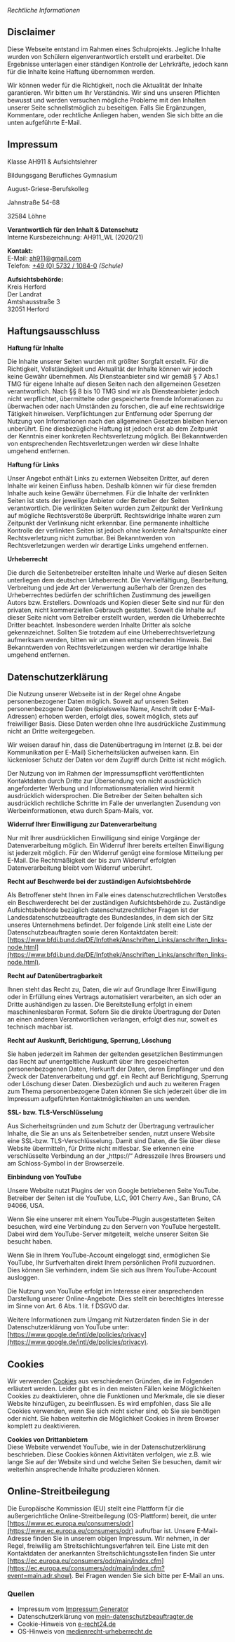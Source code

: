 *Rechtliche Informationen*

## Disclaimer

Diese Webseite entstand im Rahmen eines Schulprojekts. Jegliche Inhalte wurden von Schülern eigenverantwortlich erstellt und erarbeitet. Die Ergebnisse unterlagen einer ständigen Kontrolle der Lehrkräfte, jedoch kann für die Inhalte keine Haftung übernommen werden.

Wir können weder für die Richtigkeit, noch die Aktualität der Inhalte garantieren. Wir bitten um Ihr Verständnis. Wir sind uns unseren Pflichten bewusst und werden versuchen mögliche Probleme mit den Inhalten unserer Seite schnellstmöglich zu beseitigen. Falls Sie Ergänzungen, Kommentare, oder rechtliche Anliegen haben, wenden Sie sich bitte an die unten aufgeführte E-Mail.

## Impressum

Klasse AH911 & Aufsichtslehrer

Bildungsgang Berufliches Gymnasium

August-Griese-Berufskolleg

Jahnstraße 54-68 

32584 Löhne

**Verantwortlich für den Inhalt & Datenschutz**  
Interne Kursbezeichnung: AH911_WL (2020/21)

**Kontakt:**  
E-Mail: [ah911@gmail.com](mailto:ah911@gmail.com)  
Telefon: [+49 (0) 5732 / 1084-0](tel:+49573210840) *(Schule)*

**Aufsichtsbehörde:**  
Kreis Herford  
Der Landrat  
Amtshausstraße 3  
32051 Herford

## Haftungsausschluss

**Haftung für Inhalte**  

Die Inhalte unserer Seiten wurden mit größter Sorgfalt erstellt. Für die Richtigkeit, Vollständigkeit und Aktualität der Inhalte können wir jedoch keine Gewähr übernehmen. Als Diensteanbieter sind wir gemäß § 7 Abs.1 TMG für eigene Inhalte auf diesen Seiten nach den allgemeinen Gesetzen verantwortlich. Nach §§ 8 bis 10 TMG sind wir als Diensteanbieter jedoch nicht verpflichtet, übermittelte oder gespeicherte fremde Informationen zu überwachen oder nach Umständen zu forschen, die auf eine rechtswidrige Tätigkeit hinweisen. Verpflichtungen zur Entfernung oder Sperrung der Nutzung von Informationen nach den allgemeinen Gesetzen bleiben hiervon unberührt. Eine diesbezügliche Haftung ist jedoch erst ab dem Zeitpunkt der Kenntnis einer konkreten Rechtsverletzung möglich. Bei Bekanntwerden von entsprechenden Rechtsverletzungen werden wir diese Inhalte umgehend entfernen.  

**Haftung für Links**  

Unser Angebot enthält Links zu externen Webseiten Dritter, auf deren Inhalte wir keinen Einfluss haben. Deshalb können wir für diese fremden Inhalte auch keine Gewähr übernehmen. Für die Inhalte der verlinkten Seiten ist stets der jeweilige Anbieter oder Betreiber der Seiten verantwortlich. Die verlinkten Seiten wurden zum Zeitpunkt der Verlinkung auf mögliche Rechtsverstöße überprüft. Rechtswidrige Inhalte waren zum Zeitpunkt der Verlinkung nicht erkennbar. Eine permanente inhaltliche Kontrolle der verlinkten Seiten ist jedoch ohne konkrete Anhaltspunkte einer Rechtsverletzung nicht zumutbar. Bei Bekanntwerden von Rechtsverletzungen werden wir derartige Links umgehend entfernen.  

**Urheberrecht**  

Die durch die Seitenbetreiber erstellten Inhalte und Werke auf diesen Seiten unterliegen dem deutschen Urheberrecht. Die Vervielfältigung, Bearbeitung, Verbreitung und jede Art der Verwertung außerhalb der Grenzen des Urheberrechtes bedürfen der schriftlichen Zustimmung des jeweiligen Autors bzw. Erstellers. Downloads und Kopien dieser Seite sind nur für den privaten, nicht kommerziellen Gebrauch gestattet. Soweit die Inhalte auf dieser Seite nicht vom Betreiber erstellt wurden, werden die Urheberrechte Dritter beachtet. Insbesondere werden Inhalte Dritter als solche gekennzeichnet. Sollten Sie trotzdem auf eine Urheberrechtsverletzung aufmerksam werden, bitten wir um einen entsprechenden Hinweis. Bei Bekanntwerden von Rechtsverletzungen werden wir derartige Inhalte umgehend entfernen.  

## Datenschutzerklärung

Die Nutzung unserer Webseite ist in der Regel ohne Angabe personenbezogener Daten möglich. Soweit auf unseren Seiten personenbezogene Daten (beispielsweise Name, Anschrift oder E-Mail-Adressen) erhoben werden, erfolgt dies, soweit möglich, stets auf freiwilliger Basis. Diese Daten werden ohne Ihre ausdrückliche Zustimmung nicht an Dritte weitergegeben.  

Wir weisen darauf hin, dass die Datenübertragung im Internet (z.B. bei der Kommunikation per E-Mail) Sicherheitslücken aufweisen kann. Ein lückenloser Schutz der Daten vor dem Zugriff durch Dritte ist nicht möglich.  

Der Nutzung von im Rahmen der Impressumspflicht veröffentlichten Kontaktdaten durch Dritte zur Übersendung von nicht ausdrücklich angeforderter Werbung und Informationsmaterialien wird hiermit ausdrücklich widersprochen. Die Betreiber der Seiten behalten sich ausdrücklich rechtliche Schritte im Falle der unverlangten Zusendung von Werbeinformationen, etwa durch Spam-Mails, vor.  

**Widerruf Ihrer Einwilligung zur Datenverarbeitung**

Nur mit Ihrer ausdrücklichen Einwilligung sind einige Vorgänge der Datenverarbeitung möglich. Ein Widerruf Ihrer bereits erteilten Einwilligung ist jederzeit möglich. Für den Widerruf genügt eine formlose Mitteilung per E-Mail. Die Rechtmäßigkeit der bis zum Widerruf erfolgten Datenverarbeitung bleibt vom Widerruf unberührt.

**Recht auf Beschwerde bei der zuständigen Aufsichtsbehörde**

Als Betroffener steht Ihnen im Falle eines datenschutzrechtlichen Verstoßes ein Beschwerderecht bei der zuständigen Aufsichtsbehörde zu. Zuständige Aufsichtsbehörde bezüglich datenschutzrechtlicher Fragen ist der Landesdatenschutzbeauftragte des Bundeslandes, in dem sich der Sitz unseres Unternehmens befindet. Der folgende Link stellt eine Liste der Datenschutzbeauftragten sowie deren Kontaktdaten bereit:  [https://www.bfdi.bund.de/DE/Infothek/Anschriften_Links/anschriften_links-node.html](https://www.bfdi.bund.de/DE/Infothek/Anschriften_Links/anschriften_links-node.html).

**Recht auf Datenübertragbarkeit**

Ihnen steht das Recht zu, Daten, die wir auf Grundlage Ihrer Einwilligung oder in Erfüllung eines Vertrags automatisiert verarbeiten, an sich oder an Dritte aushändigen zu lassen. Die Bereitstellung erfolgt in einem maschinenlesbaren Format. Sofern Sie die direkte Übertragung der Daten an einen anderen Verantwortlichen verlangen, erfolgt dies nur, soweit es technisch machbar ist.

**Recht auf Auskunft, Berichtigung, Sperrung, Löschung**

Sie haben jederzeit im Rahmen der geltenden gesetzlichen Bestimmungen das Recht auf unentgeltliche Auskunft über Ihre gespeicherten personenbezogenen Daten, Herkunft der Daten, deren Empfänger und den Zweck der Datenverarbeitung und ggf. ein Recht auf Berichtigung, Sperrung oder Löschung dieser Daten. Diesbezüglich und auch zu weiteren Fragen zum Thema personenbezogene Daten können Sie sich jederzeit über die im Impressum aufgeführten Kontaktmöglichkeiten an uns wenden.

**SSL- bzw. TLS-Verschlüsselung**

Aus Sicherheitsgründen und zum Schutz der Übertragung vertraulicher Inhalte, die Sie an uns als Seitenbetreiber senden, nutzt unsere Website eine SSL-bzw. TLS-Verschlüsselung. Damit sind Daten, die Sie über diese Website übermitteln, für Dritte nicht mitlesbar. Sie erkennen eine verschlüsselte Verbindung an der „https://“ Adresszeile Ihres Browsers und am Schloss-Symbol in der Browserzeile.

**Einbindung von YouTube**

Unsere Website nutzt Plugins der von Google betriebenen Seite YouTube. Betreiber der Seiten ist die YouTube, LLC, 901 Cherry Ave., San Bruno, CA 94066, USA.

Wenn Sie eine unserer mit einem YouTube-Plugin ausgestatteten Seiten besuchen, wird eine Verbindung zu den Servern von YouTube hergestellt. Dabei wird dem YouTube-Server mitgeteilt, welche unserer Seiten Sie besucht haben.

Wenn Sie in Ihrem YouTube-Account eingeloggt sind, ermöglichen Sie YouTube, Ihr Surfverhalten direkt Ihrem persönlichen Profil zuzuordnen. Dies können Sie verhindern, indem Sie sich aus Ihrem YouTube-Account ausloggen.

Die Nutzung von YouTube erfolgt im Interesse einer ansprechenden Darstellung unserer Online-Angebote. Dies stellt ein berechtigtes Interesse im Sinne von Art. 6 Abs. 1 lit. f DSGVO dar.

Weitere Informationen zum Umgang mit Nutzerdaten finden Sie in der Datenschutzerklärung von YouTube unter: [https://www.google.de/intl/de/policies/privacy](https://www.google.de/intl/de/policies/privacy).

## Cookies
Wir verwenden [Cookies](https://www.cookiesandyou.com/)  aus verschiedenen Gründen, die im Folgenden erläutert werden. Leider gibt es in den meisten Fällen keine Möglichkeiten Cookies zu deaktivieren, ohne die Funktionen und Merkmale, die sie dieser Website hinzufügen, zu beeinflussen. Es wird empfohlen, dass Sie alle Cookies verwenden, wenn Sie sich nicht sicher sind, ob Sie sie benötigen oder nicht. Sie haben weiterhin die Möglichkeit Cookies in ihrem Browser komplett zu deaktivieren.

**Cookies von Drittanbietern**  
Diese Website verwendet YouTube, wie in der Datenschutzerklärung beschrieben. Diese Cookies können Aktivitäten verfolgen, wie z.B. wie lange Sie auf der Website sind und welche Seiten Sie besuchen, damit wir weiterhin ansprechende Inhalte produzieren können.

## Online-Streitbeilegung

Die Europäische Kommission (EU) stellt eine Plattform für die außergerichtliche Online-Streitbeilegung (OS-Plattform) bereit, die unter  [https://www.ec.europa.eu/consumers/odr](https://www.ec.europa.eu/consumers/odr)  aufrufbar ist. Unsere E-Mail-Adresse finden Sie in unserem obigen Impressum. Wir nehmen, in der Regel, freiwillig am Streitschlichtungsverfahren teil. Eine Liste mit den Kontaktdaten der anerkannten Streitschlichtungsstellen finden Sie unter  [https://ec.europa.eu/consumers/odr/main/index.cfm](https://ec.europa.eu/consumers/odr/main/index.cfm?event=main.adr.show). Bei Fragen wenden Sie sich bitte per E-Mail an uns.

### Quellen

 - Impressum vom  [Impressum Generator](https://www.impressum-generator.de/)
 - Datenschutzerklärung von [mein-datenschutzbeauftragter.de](http://www.mein-datenschutzbeauftragter.de/)
 - Cookie-Hinweis von [e-recht24.de](https://www.e-recht24.de/)
 - OS-Hinweis von [medienrecht-urheberrecht.de](https://www.medienrecht-urheberrecht.de/)
